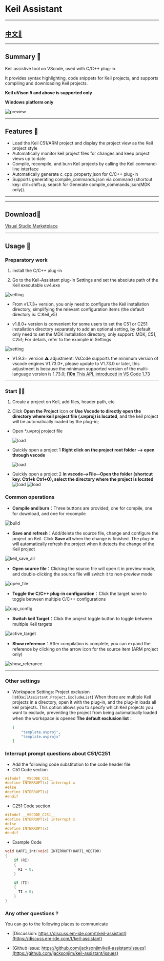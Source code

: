 # Keil Assistant

***
## [中文📄](./README.md)
***

## Summary 📑

Keil assistive tool on VScode, used with C/C++ plug-in.

It provides syntax highlighting, code snippets for Keil projects, and supports compiling and downloading Keil projects.

**Keil uVison 5 and above is supported only**  

**Windows platform only**

![preview](./res/preview/preview.png)

***

## Features 🎉

- Load the Keil C51/ARM project and display the project view as the Keil project style
- Automatically monitor keil project files for changes and keep project views up to date
- Compile, recompile, and burn Keil projects by calling the Keil command-line interface
- Automatically generate c_cpp_property.json for C/C++ plug-in
- Supports generating compile_commands.json via command (shortcut key: ctrl+shift+p, search for Generate compile_commands.json(MDK only)).

***

***
## Download📌
 [ Visual Studio Marketplace](https://marketplace.visualstudio.com/items?itemName=jacksonjim.keil-vscode-assistant)
***

## Usage 📖

### Preparatory work

1. Install the C/C++ plug-in
>
2. Go to the Keil-Assistant plug-in Settings and set the absolute path of the Keil executable uv4.exe
 
 ![setting](./res/preview/setting.png)

- From v1.7.3+ version, you only need to configure the Keil installation directory, simplifying the relevant configuration items (the default directory is: C:Keil_v5)

- v1.8.0+ version is convenient for some users to set the C51 or C251 installation directory separately to add an optional setting, by default only need to set the MDK installation directory, only support: MDK, C51, C251; For details, refer to the example in Settings

 ![setting](./res/preview/new_setting.png)

- V1.9.3+ version ⚠️ adjustment: VsCode supports the minimum version of vscode engines V1.73.0+, please update to V1.73.0 or later, this adjustment is because the minimum supported version of the multi-language version is 1.73.0; [**l10n** This API, introduced in VS Code 1.73](https://github.com/microsoft/vscode-l10n/blob/main/README.md)

***

### Start 🏃‍♀️

1. Create a project on Keil, add files, header path, etc
> 
2. Click **Open the Project** icon or **Use Vscode to directly open the directory where keil project file (.uvproj) is located**, and the keil project will be automatically loaded by the plug-in;
 
  - Open *.uvproj project file
  
    ![load](./res/preview/load.png)

  - Quickly open a project 1  **Right click on the project root folder --> open through vscode**
    
    ![load](./res/preview/load1.png)
  
  - Quickly open a project 2  **In vscode-->File--Open the folder (shortcut key: Ctrl+k Ctrl+O), select the directory where the project is located**
    ![load](./res/preview/load2.png)
    ![load](./res/preview/load3.png)

### Common operations

- **Compile and burn**：Three buttons are provided, one for compile, one for download, and one for recompile
 
 ![build](./res/preview/build.png)

>

- **Save and refresh**：Add/delete the source file, change and configure the project on Keil. Click **Save all** when the change is finished. The plug-in will automatically refresh the project when it detects the change of the Keil project
 
 ![keil_save_all](./res/preview/keil_save_all.png)

>

- **Open source file**：Clicking the source file will open it in preview mode, and double-clicking the source file will switch it to non-preview mode
 
 ![open_file](./res/preview/open_file.png)

>

- **Toggle the C/C++ plug-in configuration**：Click the target name to toggle between multiple C/C++ configurations
 
 ![cpp_config](./res/preview/cpp_config.png)

>

- **Switch keil Target**：Click the project toggle button to toggle between multiple Keil targets
 
 ![active_target](./res/preview/active_target.png)

>

- **Show reference**：After compilation is complete, you can expand the reference by clicking on the arrow icon for the source item (ARM project only)
 
 ![show_referance](./res/preview/ref_show.png)

***

### Other settings

- Workspace Settings: Project exclusion list(`KeilAssistant.Project.ExcludeList`)
 When there are multiple Keil projects in a directory, open it with the plug-in, and the plug-in loads all keil projects. This option allows you to specify which Keil projects you want to exclude, preventing the project from being automatically loaded when the workspace is opened
 **The default exclusion list**：
  ```json
  [
      "template.uvproj",
      "template.uvprojx"
  ]
  ```


### Interrupt prompt questions about C51/C251

- Add the following code substitution to the code header file
- C51 Code section

```c
#ifndef __VSCODE_C51__
#define INTERRUPT(x) interrupt x
#else
#define INTERRUPT(x)
#endif
```

- C251 Code section

```c
#ifndef __VSCODE_C251__
#define INTERRUPT(x) interrupt x
#else
#define INTERRUPT(x)
#endif

```

- Example Code

```c
void UART1_int(void) INTERRUPT(UART1_VECTOR)
{
    if (RI)
    {
      RI = 0;
    }

    if (TI)
    {
      TI = 0;
    }
}
```

### Any other questions ?

You can go to the following places to communicate

- [Discussion: https://discuss.em-ide.com/t/keil-assistant](https://discuss.em-ide.com/t/keil-assistant)

- [Github Issue: https://github.com/jacksonjim/keil-assistant/issues](https://github.com/jacksonjim/keil-assistant/issues)